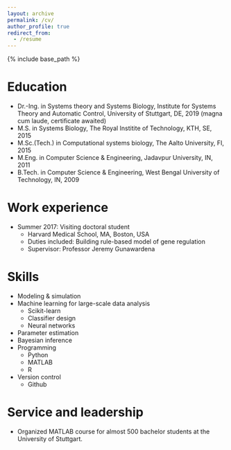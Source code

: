 ```yaml
---
layout: archive
permalink: /cv/
author_profile: true
redirect_from:
  - /resume
---
```


{% include base_path %}

Education
======
* Dr.-Ing. in Systems theory and Systems Biology, Institute for Systems Theory and Automatic Control, University of Stuttgart, DE, 2019 (magna cum laude, certificate awaited)
* M.S. in Systems Biology, The Royal Institite of Technology, KTH, SE, 2015
* M.Sc.(Tech.) in Computational systems biology, The Aalto University, FI, 2015
* M.Eng. in Computer Science & Engineering, Jadavpur University, IN, 2011
* B.Tech. in Computer Science & Engineering, West Bengal University of Technology, IN, 2009

Work experience
======
* Summer 2017: Visiting doctoral student
  * Harvard Medical School, MA, Boston, USA
  * Duties included: Building rule-based model of gene regulation
  * Supervisor: Professor Jeremy Gunawardena

Skills
======
* Modeling & simulation
* Machine learning for large-scale data analysis 
  * Scikit-learn
  * Classifier design
  * Neural networks
* Parameter estimation
* Bayesian inference
* Programming
  * Python
  * MATLAB
  * R
* Version control
  * Github
  
Service and leadership
======
* Organized MATLAB course for almost 500 bachelor students at the University of Stuttgart.
